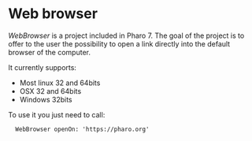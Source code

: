 # Web browser

*WebBrowser* is a project included in Pharo 7. The goal of the project is to offer to the user the possibility to open a link directly into the default browser of the computer.

It currently supports:
- Most linux 32 and 64bits
- OSX 32 and 64bits
- Windows 32bits

To use it you just need to call:

```Smalltalk
  WebBrowser openOn: 'https://pharo.org'
```
